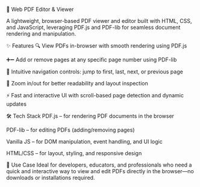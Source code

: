 📄 Web PDF Editor & Viewer

A lightweight, browser-based PDF viewer and editor built with HTML, CSS, and JavaScript, leveraging PDF.js and PDF-lib for seamless document rendering and manipulation.

✨ Features
🔍 View PDFs in-browser with smooth rendering using PDF.js

➕➖ Add or remove pages at any specific page number using PDF-lib

🧭 Intuitive navigation controls: jump to first, last, next, or previous page

🔎 Zoom in/out for better readability and layout inspection

⚡ Fast and interactive UI with scroll-based page detection and dynamic updates

🛠️ Tech Stack
PDF.js – for rendering PDF documents in the browser

PDF-lib – for editing PDFs (adding/removing pages)

Vanilla JS – for DOM manipulation, event handling, and UI logic

HTML/CSS – for layout, styling, and responsive design

🚀 Use Case
Ideal for developers, educators, and professionals who need a quick and interactive way to view and edit PDFs directly in the browser—no downloads or installations required.
